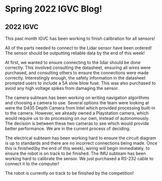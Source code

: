 # Spring 2022 IGVC Blog!
## 2022 IGVC

This past month IGVC has been working to finish calibration for all sensors! 

All of the parts needed to connect to the Lidar sensor have been ordered! The sensor should be outputting reliable data by the end of this week!

At first, we wanted to ensure connecting to the lidar should be done correctly. This involved consulting the datasheet, ensuring all wires were purchased, and consulting others to ensure the connections were made correctly. Interestingly enough, the safety information in the datasheet prompted users to include a 5A slow blow fuse. This was also purchased to avoid any high voltage spikes from damaging the sensor.


The camera subteam has been working on writing navigation algorithms and choosing a camera to use. Several options the team were looking at were the D435 Depth Camera from Intel which provided processing built-in to the camera. However, we already owned a Playstation camera, which would require us to do processing on our own, instead of autonomously. The decision is between these two cameras to see which would provide better performance. We are in the current process of deciding.

The electrical subteam has been working hard to ensure the circuit diagram is up to standards and there are no incorrect connections being made. Once this is finished(by the end of this week), wiring will begin immediately, to ensure the robot is on track to be finished. The IMU subteam has been working hard to calibrate the sensor. We just purchased a RS-232 cable to connect it to the computer! 

The robot is currently on track to be finished by the competition!

